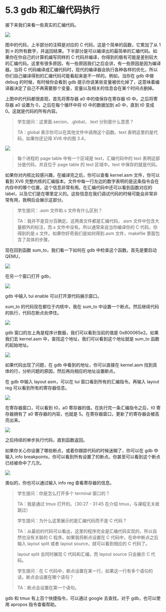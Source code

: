 # 5.3 gdb 和汇编代码执行

接下来我们来看一些真实的汇编代码。

![](<../assets/image (642).png>)

图中的代码，上半部分的注释是对应的 C 代码，这是个简单的函数，它累加了从 1 到 n 的所有数字，并返回结果。下半部分是可以编译出的最简单的汇编代码。如果你在你自己的计算机编写同样的 C 代码并编译，你得到的极有可能是差别较大的汇编代码。这里有很多原因，有一些原因我们之后会讲，有一些原因是因为编译器。当将 C 代码编译成汇编代码时，现代的编译器会执行各种各样的优化，所以你们自己编译得到的汇编代码可能看起来是不一样的。例如，当你在 gdb 中做 debug 的时候，有时候你会看到 gdb 提示你说某些变量被优化掉了，这意味着编译器决定了自己不再需要那个变量，变量以及相关的信息会在某个时间点删掉。

上图中的代码都很直观，首先将寄存器 a0 中的值保存在寄存器 t0 中。之后将寄存器 a0 设置为 0，之后在每个循环中将 t0 中的数据加到 a0 中，直到 t0 变成 0。这就是代码的所有内容。

> 学生提问：这里面.secion，.global，.text 分别是什么意思？
>
> TA：global 表示你可以在其他文件中调用这个函数。text 表明这里的是代码，如果你还记得 XV6 中的图 3.4，

![](<../assets/image (738).png>)

> 每个进程的 page table 中有一个区域是 text，汇编代码中的 text 表明这部分是代码，并且位于 page table 的 text 区域中。text 中保存的就是代码。

如果你对内核比较感兴趣，在编译完之后，你可以查看 kernel.asm 文件，你可以看到 XV6 完整内核的汇编版本。文件中每一行左边的数字表明的是这条指令会在内存中的哪个位置，这个信息非常有用。在汇编代码中还可以看到函数对应的 label，以及它们是在哪里定义的。这些信息在我们调试代码的时候可能会非常非常有用，我稍后会展示这部分。

> 学生提问：.asm 文件和.s 文件有什么区别？
>
> TA：我并不是百分百确定。这两类文件都是汇编代码，.asm 文件中包含大量额外的标注，而.s 文件中没有。所以通常来说当你编译你的 C 代码，你得到的是.s 文件。如果你好奇我们是如何得到.asm 文件，makefile 里面包含了具体的步骤。

现在回到函数 sum_to，我们看一下如何在 gdb 中检查这个函数。首先是要启动 QEMU，

![](<../assets/image (670).png>)

在另一个窗口打开 gdb，

![](<../assets/image (691).png>)

gdb 中输入 tui enable 可以打开源代码展示窗口。

sum_to 的代码现在都位于内核中，我在 sum_to 中设置一个断点。然后继续代码的执行，代码在断点处停住。

![](<../assets/image (773).png>)

gdb 窗口的左上角是程序计数器，我们可以看到当前的值是 0x800065e2。如果我们去 kernel.asm 中，查找这个地址，我们可以看到这个地址就是 sum_to 函数的起始地址。

![](<../assets/image (656).png>)

如果代码出现了问题，在 gdb 中看到的地址，你可以直接在 kernel.asm 找到具体的行，分析问题的原因，然后再向相应的地址设置断点。

在 gdb 中输入 layout asm，可以在 tui 窗口看到所有的汇编指令。再输入 layout reg 可以看到所有的寄存器信息。

![](<../assets/image (845).png>)

在寄存器窗口，可以看到 t0，a0 寄存器的值。在执行完一条汇编指令之后，t0 寄存器拥有了 a0 寄存器的内容，也就是 5。在寄存器窗口，更新了的寄存器会被高亮出来。

![](<../assets/image (752).png>)

之后持续的单步执行代码，直到函数返回。

如果你关心你设置了哪些断点，或着你跟踪代码的时候迷糊了，你可以在 gdb 中输入 info breakpoints，你可以看到所有设置了的断点。你甚至可以看到这个断点已经被命中了几次。

![](<../assets/image (704).png>)

类似的，你也可以通过输入 info reg 查看寄存器的信息。

> 学生提问：你是怎么打开多个 terminal 窗口的？
>
> TA：我是通过 tmux 打开的。（30:27 - 31:45 在介绍 tmux，与课程无关故跳过）
>
> 学生提问：为什么这里展示的是汇编代码而不是 C 代码？
>
> TA：从最初的代码可以看出，这里的程序完全是汇编代码实现的，所以自然也没有关联的 C 程序。如果我将断点设置在 C 代码中，在命中断点之后输入 layout split 或者 layout source，就可以看到相应的 C 代码了。
>
> layout split 会同时展现 C 代码和汇编，而 layout source 只会展示 C 代码。
>
> 学生提问：在 C 代码中，断点设置在某一行，如果这一行有多个语句的话，断点会设置在哪个语句？
>
> TA：断点会设置在第一个语句。

gdb 和 tmux 有上百个快捷指令，可以通过 google 去查找，对于 gdb，也可以使用 apropos 指令查看帮助。
